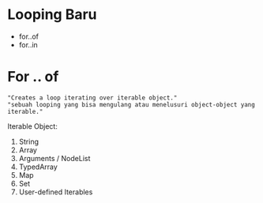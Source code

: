 # Looping Baru

- for..of
- for..in

# For .. of

    "Creates a loop iterating over iterable object."
    "sebuah looping yang bisa mengulang atau menelusuri object-object yang iterable."

Iterable Object:

1. String
2. Array
3. Arguments / NodeList
4. TypedArray
5. Map
6. Set
7. User-defined Iterables
